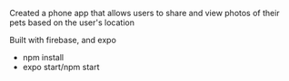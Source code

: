 Created a phone app that allows users to share and view photos of their pets based on the user's location

Built with firebase, and expo

* npm install 
* expo start/npm start
